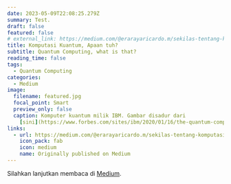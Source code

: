 ```yaml
---
date: 2023-05-09T22:08:25.279Z
summary: Test.
draft: false
featured: false
# external_link: https://medium.com/@erarayaricardo.m/sekilas-tentang-komputasi-kuantum-16a33cd4f86b
title: Komputasi Kuantum, Apaan tuh?
subtitle: Quantum Computing, what is that?
reading_time: false
tags:
  - Quantum Computing
categories:
  - Medium
image:
  filename: featured.jpg
  focal_point: Smart
  preview_only: false
  caption: Komputer kuantum milik IBM. Gambar disadur dari
    [sini](https://www.forbes.com/sites/ibm/2020/01/16/the-quantum-computing-era-is-here-why-it-mattersand-how-it-may-change-our-world/?sh=37d40ac85c2b).
links:
  - url: https://medium.com/@erarayaricardo.m/sekilas-tentang-komputasi-kuantum-16a33cd4f86b
    icon_pack: fab
    icon: medium
    name: Originally published on Medium
---
```


Silahkan lanjutkan membaca di [Medium](https://medium.com/@erarayaricardo.m/sekilas-tentang-komputasi-kuantum-16a33cd4f86b).
